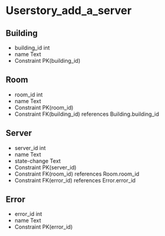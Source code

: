 # Userstory_add_a_server

## Building

* building_id int
* name Text
* Constraint PK(building_id)

## Room

* room_id int
* name Text
* Constraint PK(room_id)
* Constraint FK(building_id) references Building.building_id

## Server

* server_id int
* name Text
* state-change Text
* Constraint PK(server_id)
* Constraint FK(room_id) references Room.room_id
* Constraint FK(error_id) references Error.error_id

## Error

* error_id int
* name Text
* Constraint PK(error_id)
